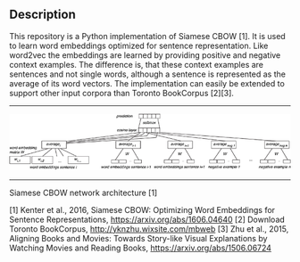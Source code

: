 ## Description
This repository is a Python implementation of Siamese CBOW [1]. It is used to learn word embeddings optimized for sentence representation. Like word2vec the embeddings are learned by providing positive and negative context examples. The difference is, that these context examples are sentences and not single words, although a sentence is represented as the average of its word vectors.
The implementation can easily be extended to support other input corpora than Toronto BookCorpus [2][3].

----

![alt text](https://raw.githubusercontent.com/raphael-sch/SiameseCBOW/master/images/model.png "Diagram of the model")

----
Siamese CBOW network architecture [1]



[1] Kenter et al., 2016, Siamese CBOW: Optimizing Word Embeddings for Sentence Representations, https://arxiv.org/abs/1606.04640
[2] Download Toronto BookCorpus, http://yknzhu.wixsite.com/mbweb
[3] Zhu et al., 2015, Aligning Books and Movies: Towards Story-like Visual Explanations by Watching Movies and Reading Books, https://arxiv.org/abs/1506.06724


